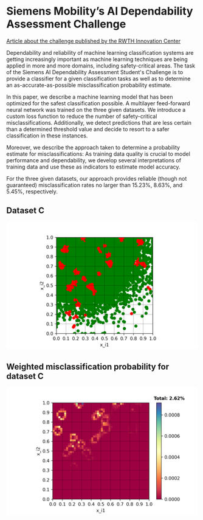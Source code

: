 # Siemens Mobility’s AI Dependability Assessment Challenge

[Article about the challenge published by the RWTH Innovation Center](https://www.rwth-innovation.de/en/aktuelles/aktuelle-detailseiten/rwth-team-wins-siemens-ai-da-challenge)

Dependability and reliability of machine learning classification systems are getting increasingly important as machine learning techniques are being applied in more and more domains, including safety-critical areas.
The task of the Siemens AI Dependability Assessment Student's Challenge is to provide a classifier for a given classification tasks as well as to determine an as-accurate-as-possible misclassification probability estimate.

In this paper, we describe a machine learning model that has been optimized for the safest classification possible. 
A multilayer feed-forward neural network was trained on the three given datasets. 
We introduce a custom loss function to reduce the number of safety-critical misclassifications.
Additionally, we detect predictions that are less certain than a determined threshold value and decide to resort to a safer classification in these instances.

Moreover, we describe the approach taken to determine a probability estimate for misclassifications: As training data quality is crucial to model performance and dependability, we develop several interpretations of training data and use these as indicators to estimate model accuracy. 

For the three given datasets, our approach provides reliable (though not guaranteed) misclassification rates no larger than 15.23%, 8.63%, and 5.45%, respectively.

## Dataset C
![alt text](https://github.com/ericbill21/siemens/blob/master/Collected%20Data%20%26%20Figures/datasets/Dataset_C.png?raw=true)

## Weighted misclassification probability for dataset C
![alt text](https://github.com/ericbill21/siemens/blob/master/Collected%20Data%20%26%20Figures/Weighted%20Misclass%20Probability%20C%2002-05-2021/Weighted_Total_Misclass_Prob_C_model_0_02-05-2021.png?raw=true)
